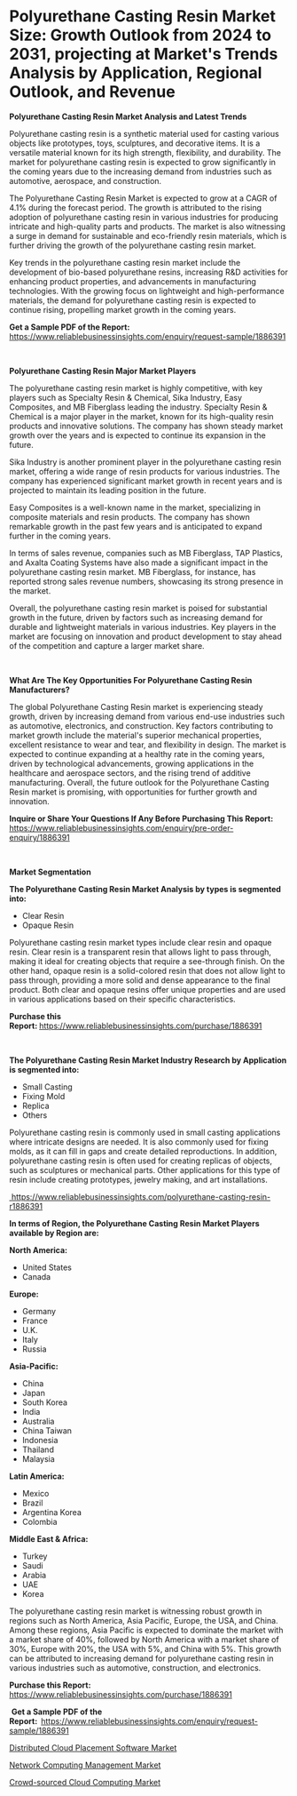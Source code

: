 <p><h1>Polyurethane Casting Resin Market Size: Growth Outlook from 2024 to 2031, projecting at Market's Trends Analysis by Application, Regional Outlook, and Revenue</h1></p><p><strong>Polyurethane Casting Resin Market Analysis and Latest Trends</strong></p>
<p><p>Polyurethane casting resin is a synthetic material used for casting various objects like prototypes, toys, sculptures, and decorative items. It is a versatile material known for its high strength, flexibility, and durability. The market for polyurethane casting resin is expected to grow significantly in the coming years due to the increasing demand from industries such as automotive, aerospace, and construction.</p><p>The Polyurethane Casting Resin Market is expected to grow at a CAGR of 4.1% during the forecast period. The growth is attributed to the rising adoption of polyurethane casting resin in various industries for producing intricate and high-quality parts and products. The market is also witnessing a surge in demand for sustainable and eco-friendly resin materials, which is further driving the growth of the polyurethane casting resin market.</p><p>Key trends in the polyurethane casting resin market include the development of bio-based polyurethane resins, increasing R&D activities for enhancing product properties, and advancements in manufacturing technologies. With the growing focus on lightweight and high-performance materials, the demand for polyurethane casting resin is expected to continue rising, propelling market growth in the coming years.</p></p>
<p><strong>Get a Sample PDF of the Report:&nbsp;</strong> <a href="https://www.reliablebusinessinsights.com/enquiry/request-sample/1886391">https://www.reliablebusinessinsights.com/enquiry/request-sample/1886391</a></p>
<p>&nbsp;</p>
<p><strong>Polyurethane Casting Resin Major Market Players</strong></p>
<p><p>The polyurethane casting resin market is highly competitive, with key players such as Specialty Resin & Chemical, Sika Industry, Easy Composites, and MB Fiberglass leading the industry. Specialty Resin & Chemical is a major player in the market, known for its high-quality resin products and innovative solutions. The company has shown steady market growth over the years and is expected to continue its expansion in the future.</p><p>Sika Industry is another prominent player in the polyurethane casting resin market, offering a wide range of resin products for various industries. The company has experienced significant market growth in recent years and is projected to maintain its leading position in the future.</p><p>Easy Composites is a well-known name in the market, specializing in composite materials and resin products. The company has shown remarkable growth in the past few years and is anticipated to expand further in the coming years.</p><p>In terms of sales revenue, companies such as MB Fiberglass, TAP Plastics, and Axalta Coating Systems have also made a significant impact in the polyurethane casting resin market. MB Fiberglass, for instance, has reported strong sales revenue numbers, showcasing its strong presence in the market.</p><p>Overall, the polyurethane casting resin market is poised for substantial growth in the future, driven by factors such as increasing demand for durable and lightweight materials in various industries. Key players in the market are focusing on innovation and product development to stay ahead of the competition and capture a larger market share.</p></p>
<p>&nbsp;</p>
<p><strong>What Are The Key Opportunities For Polyurethane Casting Resin Manufacturers?</strong></p>
<p><p>The global Polyurethane Casting Resin market is experiencing steady growth, driven by increasing demand from various end-use industries such as automotive, electronics, and construction. Key factors contributing to market growth include the material's superior mechanical properties, excellent resistance to wear and tear, and flexibility in design. The market is expected to continue expanding at a healthy rate in the coming years, driven by technological advancements, growing applications in the healthcare and aerospace sectors, and the rising trend of additive manufacturing. Overall, the future outlook for the Polyurethane Casting Resin market is promising, with opportunities for further growth and innovation.</p></p>
<p><strong>Inquire or Share Your Questions If Any Before Purchasing This Report:</strong> <a href="https://www.reliablebusinessinsights.com/enquiry/pre-order-enquiry/1886391">https://www.reliablebusinessinsights.com/enquiry/pre-order-enquiry/1886391</a></p>
<p>&nbsp;</p>
<p><strong>Market Segmentation</strong></p>
<p><strong>The Polyurethane Casting Resin Market Analysis by types is segmented into:</strong></p>
<p><ul><li>Clear Resin</li><li>Opaque Resin</li></ul></p>
<p><p>Polyurethane casting resin market types include clear resin and opaque resin. Clear resin is a transparent resin that allows light to pass through, making it ideal for creating objects that require a see-through finish. On the other hand, opaque resin is a solid-colored resin that does not allow light to pass through, providing a more solid and dense appearance to the final product. Both clear and opaque resins offer unique properties and are used in various applications based on their specific characteristics.</p></p>
<p><strong>Purchase this Report:&nbsp;</strong><a href="https://www.reliablebusinessinsights.com/purchase/1886391">https://www.reliablebusinessinsights.com/purchase/1886391</a></p>
<p>&nbsp;</p>
<p><strong>The Polyurethane Casting Resin Market Industry Research by Application is segmented into:</strong></p>
<p><ul><li>Small Casting</li><li>Fixing Mold</li><li>Replica</li><li>Others</li></ul></p>
<p><p>Polyurethane casting resin is commonly used in small casting applications where intricate designs are needed. It is also commonly used for fixing molds, as it can fill in gaps and create detailed reproductions. In addition, polyurethane casting resin is often used for creating replicas of objects, such as sculptures or mechanical parts. Other applications for this type of resin include creating prototypes, jewelry making, and art installations.</p></p>
<p><a href="https://www.reliablebusinessinsights.com/polyurethane-casting-resin-r1886391">&nbsp;https://www.reliablebusinessinsights.com/polyurethane-casting-resin-r1886391</a></p>
<p><strong>In terms of Region, the Polyurethane Casting Resin Market Players available by Region are:</strong></p>
<p>
    <p> <strong> North America: </strong>
        <ul>
            <li>United States</li>
            <li>Canada</li>
        </ul>
        </p> 
    <p> <strong> Europe: </strong>
        <ul>
            <li>Germany</li>
            <li>France</li>
            <li>U.K.</li>
            <li>Italy</li>
            <li>Russia</li>
        </ul>
        </p> 
    <p> <strong> Asia-Pacific: </strong>
        <ul>
            <li>China</li>
            <li>Japan</li>
            <li>South Korea</li>
            <li>India</li>
            <li>Australia</li>
            <li>China Taiwan</li>
            <li>Indonesia</li>
            <li>Thailand</li>
            <li>Malaysia</li>
        </ul>
        </p> 
    <p> <strong> Latin America: </strong>
        <ul>
            <li>Mexico</li>
            <li>Brazil</li>
            <li>Argentina Korea</li>
            <li>Colombia</li>
        </ul>
        </p> 
    <p> <strong> Middle East & Africa: </strong>
        <ul>
            <li>Turkey</li>
            <li>Saudi</li>
            <li>Arabia</li>
            <li>UAE</li>
            <li>Korea</li>
        </ul>
    </p>
    </p>
<p><p>The polyurethane casting resin market is witnessing robust growth in regions such as North America, Asia Pacific, Europe, the USA, and China. Among these regions, Asia Pacific is expected to dominate the market with a market share of 40%, followed by North America with a market share of 30%, Europe with 20%, the USA with 5%, and China with 5%. This growth can be attributed to increasing demand for polyurethane casting resin in various industries such as automotive, construction, and electronics.</p></p>
<p><strong>Purchase this Report: </strong><a href="https://www.reliablebusinessinsights.com/purchase/1886391">https://www.reliablebusinessinsights.com/purchase/1886391</a></p>
<p>&nbsp;<strong>Get a Sample PDF of the Report:&nbsp;&nbsp;</strong><a href="https://www.reliablebusinessinsights.com/enquiry/request-sample/1886391">https://www.reliablebusinessinsights.com/enquiry/request-sample/1886391</a></p>
<p><strong></strong></p>
<p><p><a href="https://github.com/sarohimweaach77/Market-Research-Report-List-1/blob/main/distributed-cloud-placement-software-market.md">Distributed Cloud Placement Software Market</a></p><p><a href="https://github.com/niyotibauri9/Market-Research-Report-List-1/blob/main/network-computing-management-market.md">Network Computing Management Market</a></p><p><a href="https://github.com/ajiariaa/Market-Research-Report-List-1/blob/main/crowd-sourced-cloud-computing-market.md">Crowd-sourced Cloud Computing Market</a></p></p>